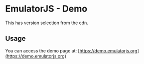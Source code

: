 # EmulatorJS - Demo
This has version selection from the cdn.
## Usage
You can access the demo page at: [https://demo.emulatorjs.org](https://demo.emulatorjs.org)